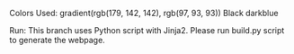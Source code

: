 Colors Used:
gradient(rgb(179, 142, 142), rgb(97, 93, 93))
Black
darkblue


Run:
This branch uses Python script with Jinja2. Please run build.py script to generate the webpage.

